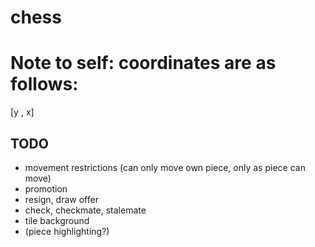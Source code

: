 # chess
# Note to self: coordinates are as follows:
[y , x]

## TODO
+ movement restrictions (can only move own piece, only as piece can move)
+ promotion
+ resign, draw offer
+ check, checkmate, stalemate
+ tile background
+ (piece highlighting?)